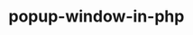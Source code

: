 # popup-window-in-php

<A  HREF=" " id="leadconst"   onClick="return popup(this //href link, 'const' //popup window name)"></A>

<SCRIPT TYPE="text/javascript"> 
    function popup(mylink, windowname,id)
    { 
         if (! window.focus)
            return true; 
        var href; 
        if (typeof(mylink) == 'string') href=mylink; 
        else href=mylink.href;
        window.open(href, windowname, 'width=400,height=200,scrollbars=yes'); 
        return false; } 
</SCRIPT>
